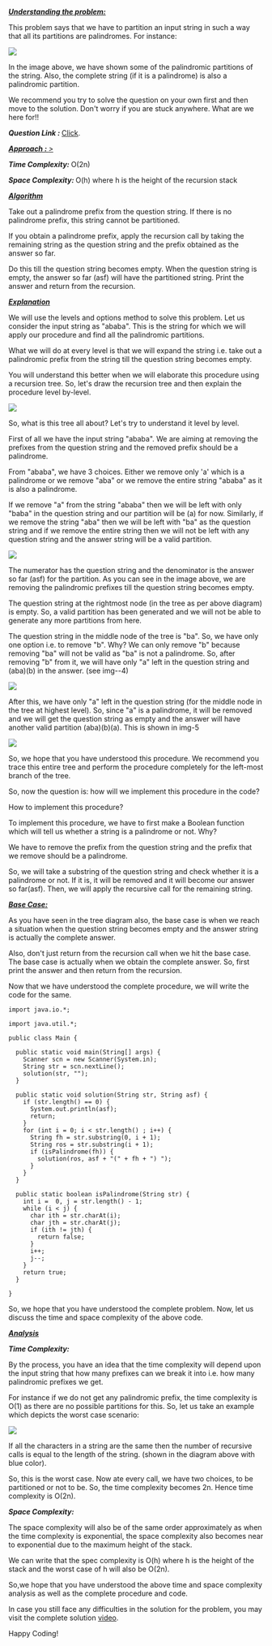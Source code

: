 <i style="text-decoration:underline"><b>Understanding the problem:</b></i>

This problem says that we have to partition an input string in such a way that all its partitions are palindromes. For instance:

<img src="https://pepvids.sgp1.cdn.digitaloceanspaces.com/articles/all_palindromic_partitions/all_palindromic_partitions_1.png">

In the image above, we have shown some of the palindromic partitions of the string. Also, the complete string (if it is a palindrome) is also a palindromic partition. 

We recommend you try to solve the question on your own first and then move to the solution. Don't worry if you are stuck anywhere. What are we here for!!

<i><b>Question Link : </b></i>[Click](https://www.pepcoding.com/resources/data-structures-and-algorithms-in-java-levelup/recursion-and-backtracking/all-palindromic-partitions-official/ojquestion).

<i style="text-decoration:underline"><b>Approach : </b>></i>

<i><b>Time Complexity: </b></i>O(2n)

<i><b>Space Complexity: </b></i>O(h) where h is the height of the recursion stack

<i style="text-decoration:underline"><b>Algorithm </b></i>

Take out a palindrome prefix from the question string. If there is no palindrome prefix, this string cannot be partitioned.

If you obtain a palindrome prefix, apply the recursion call by taking the remaining string as the question string and the prefix obtained as the answer so far.

Do this till the question string becomes empty. When the question string is empty, the answer so far (asf) will have the partitioned string. Print the answer and return from the recursion.

<i style="text-decoration:underline"><b>Explanation </b></i>

We will use the levels and options method to solve this problem. Let us consider the input string as "ababa". This is the string for which we will apply our procedure and find all the palindromic partitions.

What we will do at every level is that we will expand the string i.e. take out a palindromic prefix from the string till the question string becomes empty. 

You will understand this better when we will elaborate this procedure using a recursion tree. So, let's draw the recursion tree and then explain the procedure level by-level.

<img src="https://pepvids.sgp1.cdn.digitaloceanspaces.com/articles/all_palindromic_partitions/all_palindromic_partitions_2.png">

So, what is this tree all about? Let's try to understand it level by level.

First of all we have the input string "ababa". We are aiming at removing the prefixes from the question string and the removed prefix should be a palindrome.

From "ababa", we have 3 choices. Either we remove only 'a' which is a palindrome or we remove "aba" or we remove the entire string "ababa" as it is also a palindrome.

If we remove "a" from the string "ababa" then we will be left with only "baba" in the question string and our partition will be (a) for now. Similarly, if we remove the string "aba" then we will be left with "ba" as the question string and if we remove the entire string then we will not be left with any question string and the answer string will be a valid partition.

<img src="https://pepvids.sgp1.cdn.digitaloceanspaces.com/articles/all_palindromic_partitions/all_palindromic_partitions_3.png">

The numerator has the question string and the denominator is the answer so far (asf) for the partition. As you can see in the image above, we are removing the palindromic prefixes till the question string becomes empty.

The question string at the rightmost node (in the tree as per above diagram) is empty. So, a valid partition has been generated and we will not be able to generate any more partitions from here.

The question string in the middle node of the tree is "ba". So, we have only one option i.e. to remove "b". Why? We can only remove "b" because removing "ba" will not be valid as "ba" is not a palindrome. So, after removing "b" from it, we will have only "a" left in the question string and (aba)(b) in the answer. (see img--4)

<img src="https://pepvids.sgp1.cdn.digitaloceanspaces.com/articles/all_palindromic_partitions/all_palindromic_partitions_4.png">

After this, we have only "a" left in the question string (for the middle node in the tree at highest level). So, since "a" is a palindrome, it will be removed and we will get the question string as empty and the answer will have another valid partition (aba)(b)(a). This is shown in img-5

<img src="https://pepvids.sgp1.cdn.digitaloceanspaces.com/articles/all_palindromic_partitions/all_palindromic_partitions_5.png">

So, we hope that you have understood this procedure. We recommend you trace this entire tree and perform the procedure completely for the left-most branch of the tree. 

So, now the question is: how will we implement this procedure in the code?

How to implement this procedure?

To implement this procedure, we have to first make a Boolean function which will tell us whether a string is a palindrome or not. Why?

We have to remove the prefix from the question string and the prefix that we remove should be a palindrome. 

So, we will take a substring of the question string and check whether it is a palindrome or not. If it is, it will be removed and it will become our answer so far(asf). Then, we will apply the recursive call for the remaining string.

<i style="text-decoration:underline"><b>Base Case: </b></i>

As you have seen in the tree diagram also, the base case is when we reach a situation when the question string becomes empty and the answer string is actually the complete answer. 

Also, don't just return from the recursion call when we hit the base case. The base case is actually when we obtain the complete answer. So, first print the answer and then return from the recursion.

Now that we have understood the complete procedure, we will write the code for the same.

```
import java.io.*;

import java.util.*;

public class Main {

  public static void main(String[] args) {
    Scanner scn = new Scanner(System.in);
    String str = scn.nextLine();
    solution(str, "");
  }

  public static void solution(String str, String asf) {
    if (str.length() == 0) {
      System.out.println(asf);
      return;
    }
    for (int i = 0; i < str.length() ; i++) {
      String fh = str.substring(0, i + 1);
      String ros = str.substring(i + 1);
      if (isPalindrome(fh)) {
        solution(ros, asf + "(" + fh + ") ");
      }
    }
  }

  public static boolean isPalindrome(String str) {
    int i =  0, j = str.length() - 1;
    while (i < j) {
      char ith = str.charAt(i);
      char jth = str.charAt(j);
      if (ith != jth) {
        return false;
      }
      i++;
      j--;
    }
    return true;
  }

}
```

So, we hope that you have understood the complete problem. Now, let us discuss the time and space complexity of the above code.

<i style="text-decoration:underline"><b>Analysis </b></i>

<i><b>Time Complexity: </b></i>

By the process, you have an idea that the time complexity will depend upon the input string that how many prefixes can we break it into i.e. how many palindromic prefixes we get. 

For instance if we do not get any palindromic prefix, the time complexity is O(1) as there are no possible partitions for this. So, let us take an example which depicts the worst case scenario:

<img src="https://pepvids.sgp1.cdn.digitaloceanspaces.com/articles/all_palindromic_partitions/all_palindromic_partitions_6.png">

If all the characters in a string are the same then the number of recursive calls is equal to the length of the string. (shown in the diagram above with blue color). 

So, this is the worst case. Now ate every call, we have two choices, to be partitioned or not to be. So, the time complexity becomes 2n. Hence time complexity is O(2n).

<i><b>Space Complexity: </b></i>

The space complexity will also be of the same order approximately as when the time complexity is exponential, the space complexity also becomes near to exponential due to the maximum height of the stack. 

We can write that the spec complexity is O(h) where h is the height of the stack and the worst case of h will also be O(2n).

So,we hope that you have understood the above time and space complexity analysis as well as the complete procedure and code.

In case you still face any difficulties in the solution for the problem, you may visit the complete solution [video](https://www.youtube.com/watch?v=wvaYrOp94k0).

Happy Coding!
